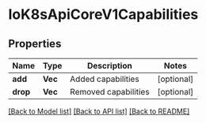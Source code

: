 # IoK8sApiCoreV1Capabilities

## Properties
Name | Type | Description | Notes
------------ | ------------- | ------------- | -------------
**add** | **Vec<String>** | Added capabilities | [optional] 
**drop** | **Vec<String>** | Removed capabilities | [optional] 

[[Back to Model list]](../README.md#documentation-for-models) [[Back to API list]](../README.md#documentation-for-api-endpoints) [[Back to README]](../README.md)


